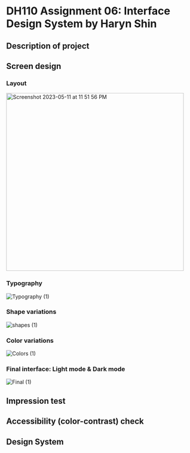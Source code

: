# DH110 Assignment 06: Interface Design System by Haryn Shin
## Description of project

## Screen design
### Layout
<img width="475" alt="Screenshot 2023-05-11 at 11 51 56 PM" src="https://github.com/harynshin/DH110-HARYNSHIN/assets/116034969/2a1c3113-b693-4d27-a0d7-d56ac65166f5">

### Typography
![Typography (1)](https://github.com/harynshin/DH110-HARYNSHIN/assets/116034969/97769fa2-5341-4dcc-8030-2500c3706e5f)
### Shape variations
![shapes (1)](https://github.com/harynshin/DH110-HARYNSHIN/assets/116034969/169db77c-e2f0-4f57-b61f-315793652ca1)
### Color variations
![Colors (1)](https://github.com/harynshin/DH110-HARYNSHIN/assets/116034969/d9fa0c7e-fa09-4530-97b9-8fe2b09e2b4d)
### Final interface: Light mode & Dark mode
![Final (1)](https://github.com/harynshin/DH110-HARYNSHIN/assets/116034969/875e32b8-5786-4c54-9129-4e0ada3bcccb)

## Impression test
## Accessibility (color-contrast) check
## Design System


